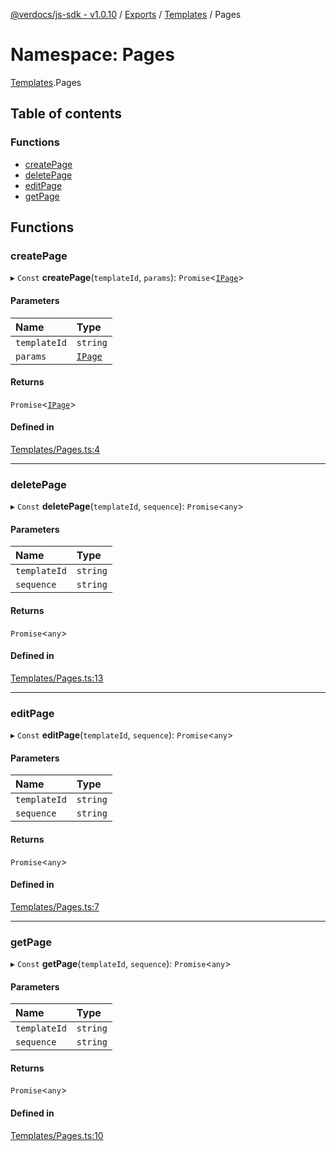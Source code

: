 [@verdocs/js-sdk - v1.0.10](../README.md) / [Exports](../modules.md) / [Templates](Templates.md) / Pages

# Namespace: Pages

[Templates](Templates.md).Pages

## Table of contents

### Functions

- [createPage](Templates.Pages.md#createpage)
- [deletePage](Templates.Pages.md#deletepage)
- [editPage](Templates.Pages.md#editpage)
- [getPage](Templates.Pages.md#getpage)

## Functions

### createPage

▸ `Const` **createPage**(`templateId`, `params`): `Promise`<[`IPage`](../interfaces/Templates.Types.IPage.md)\>

#### Parameters

| Name | Type |
| :------ | :------ |
| `templateId` | `string` |
| `params` | [`IPage`](../interfaces/Templates.Types.IPage.md) |

#### Returns

`Promise`<[`IPage`](../interfaces/Templates.Types.IPage.md)\>

#### Defined in

[Templates/Pages.ts:4](https://github.com/Verdocs/js-sdk/blob/main/src/Templates/Pages.ts#L4)

___

### deletePage

▸ `Const` **deletePage**(`templateId`, `sequence`): `Promise`<`any`\>

#### Parameters

| Name | Type |
| :------ | :------ |
| `templateId` | `string` |
| `sequence` | `string` |

#### Returns

`Promise`<`any`\>

#### Defined in

[Templates/Pages.ts:13](https://github.com/Verdocs/js-sdk/blob/main/src/Templates/Pages.ts#L13)

___

### editPage

▸ `Const` **editPage**(`templateId`, `sequence`): `Promise`<`any`\>

#### Parameters

| Name | Type |
| :------ | :------ |
| `templateId` | `string` |
| `sequence` | `string` |

#### Returns

`Promise`<`any`\>

#### Defined in

[Templates/Pages.ts:7](https://github.com/Verdocs/js-sdk/blob/main/src/Templates/Pages.ts#L7)

___

### getPage

▸ `Const` **getPage**(`templateId`, `sequence`): `Promise`<`any`\>

#### Parameters

| Name | Type |
| :------ | :------ |
| `templateId` | `string` |
| `sequence` | `string` |

#### Returns

`Promise`<`any`\>

#### Defined in

[Templates/Pages.ts:10](https://github.com/Verdocs/js-sdk/blob/main/src/Templates/Pages.ts#L10)
